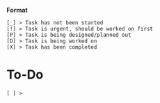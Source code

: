 **Format**
```
[_] > Task has not been started
[!] > Task is urgent, should be worked on first
[P] > Task is being designed/planned out
[D] > Task is being worked on
[X] > Task has been completed
```

# To-Do
```
[ ] > 
```